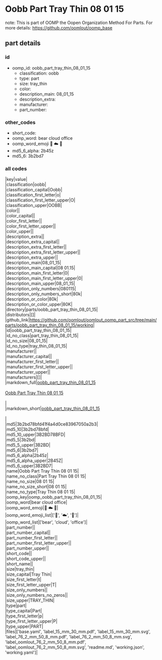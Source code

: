 # Oobb Part Tray Thin 08 01 15  

note: This is part of OOMP the Oopen Organization Method For Parts. For more details: https://github.com/oomlout/oomp_base

##  part details





### id
* oomp_id: oobb_part_tray_thin_08_01_15
  * classification: oobb
  * type: part
  * size: tray_thin
  * color: 
  * description_main: 08_01_15
  * description_extra: 
  * manufacturer: 
  * part_number: 

### other_codes
* short_code: 
* oomp_word: bear cloud office
* oomp_word_emoji :bear: :cloud: :office:
* md5_6_alpha: 2b45z
* md5_6: 3b2bd7

### all codes 
|key|value|  
|classification|oobb|  
|classification_capital|Oobb|  
|classification_first_letter|o|  
|classification_first_letter_upper|O|  
|classification_upper|OOBB|  
|color||  
|color_capital||  
|color_first_letter||  
|color_first_letter_upper||  
|color_upper||  
|description_extra||  
|description_extra_capital||  
|description_extra_first_letter||  
|description_extra_first_letter_upper||  
|description_extra_upper||  
|description_main|08_01_15|  
|description_main_capital|08 01.15|  
|description_main_first_letter|0|  
|description_main_first_letter_upper|0|  
|description_main_upper|08_01_15|  
|description_only_numbers|080115|  
|description_only_numbers_short|80k|  
|description_or_color|80k|  
|description_or_color_upper|80K|  
|directory|parts/oobb_part_tray_thin_08_01_15|  
|distributors|[]|  
|github_link|https://github.com/oomlout/oomlout_oomp_part_src/tree/main/parts/oobb_part_tray_thin_08_01_15/working|  
|id|oobb_part_tray_thin_08_01_15|  
|id_no_class|part_tray_thin_08_01_15|  
|id_no_size|08_01_15|  
|id_no_type|tray_thin_08_01_15|  
|manufacturer||  
|manufacturer_capital||  
|manufacturer_first_letter||  
|manufacturer_first_letter_upper||  
|manufacturer_upper||  
|manufacturers|[]|  
|markdown_full|[oobb_part_tray_thin_08_01_15](https://github.com/oomlout/oomlout_oomp_part_src/tree/main/parts/oobb_part_tray_thin_08_01_15/working)<br>[](https://github.com/oomlout/oomlout_oomp_part_src/tree/main/parts/oobb_part_tray_thin_08_01_15/working)<br>[Oobb Part Tray Thin 08 01 15](https://github.com/oomlout/oomlout_oomp_part_src/tree/main/parts/oobb_part_tray_thin_08_01_15/working)<br><br>|  
|markdown_short|[oobb_part_tray_thin_08_01_15](https://github.com/oomlout/oomlout_oomp_part_src/tree/main/parts/oobb_part_tray_thin_08_01_15/working)<br><br>|  
|md5|3b2bd78bfd41f4a4d0ce83967050a2b3|  
|md5_10|3b2bd78bfd|  
|md5_10_upper|3B2BD78BFD|  
|md5_5|3b2bd|  
|md5_5_upper|3B2BD|  
|md5_6|3b2bd7|  
|md5_6_alpha|2b45z|  
|md5_6_alpha_upper|2B45Z|  
|md5_6_upper|3B2BD7|  
|name|Oobb Part Tray Thin 08 01 15|  
|name_no_class|Part Tray Thin 08 01 15|  
|name_no_size|08 01 15|  
|name_no_size_short|08 01 15|  
|name_no_type|Tray Thin 08 01 15|  
|oomp_key|oomp_oobb_part_tray_thin_08_01_15|  
|oomp_word|bear cloud office|  
|oomp_word_emoji|:bear: :cloud: :office:|  
|oomp_word_emoji_list|[':bear:', ':cloud:', ':office:']|  
|oomp_word_list|['bear', 'cloud', 'office']|  
|part_number||  
|part_number_capital||  
|part_number_first_letter||  
|part_number_first_letter_upper||  
|part_number_upper||  
|short_code||  
|short_code_upper||  
|short_name||  
|size|tray_thin|  
|size_capital|Tray Thin|  
|size_first_letter|t|  
|size_first_letter_upper|T|  
|size_only_numbers||  
|size_only_numbers_no_zeros||  
|size_upper|TRAY_THIN|  
|type|part|  
|type_capital|Part|  
|type_first_letter|p|  
|type_first_letter_upper|P|  
|type_upper|PART|  
|files|['base.yaml', 'label_15_mm_30_mm.pdf', 'label_15_mm_30_mm.svg', 'label_76_2_mm_50_8_mm.pdf', 'label_76_2_mm_50_8_mm.svg', 'label_oomlout_76_2_mm_50_8_mm.pdf', 'label_oomlout_76_2_mm_50_8_mm.svg', 'readme.md', 'working.json', 'working.yaml']|  
